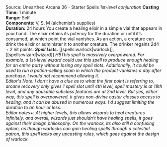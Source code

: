 Source: Unearthed Arcana 36 - Starter Spells
*1st-level conjuration*
**Casting Time:** 1 minute  
**Range:** Self  
**Components:** V, S, M (alchemist’s supplies)  
**Duration:** 24 hours
You create a healing elixir in a simple vial that appears in your hand. The elixir retains its potency for the duration or until it’s consumed, at which point the vial vanishes.
As an action, a creature can drink the elixir or administer it to another creature. The drinker regains 2d4 + 2 hit points.
***Spell Lists.*** [[spells:warlock|warlock]], [[spells:wizard|wizard]]
*HBThis spell is massively overpowered. For example, a 1st-level wizard could use this spell to produce enough healing for an entire party without losing any spell slots. Additionally, it could be used to run a potion-selling scam in which the product vanishes a day after purchase. I would not recommend allowing it.  
Editor's Note: I don't have a clue as to what the first point is referring to, arcane recovery only gives 1 spell slot until 4th level, spell mastery is at 18th level, and any abusable subclass features are at 2nd level. But yes, either way, this spell is overpowered, it gives non-divine caster classes access to healing, and it can be abused in numerous ways. I'd suggest limiting the duration to an hour or less.  
Editor notes+: At higher levels, this allows wizards to heal creatures infinitely, and overall, wizards just shouldn't have healing spells, it goes against their design philosophy. On the warlock, its also still a confusing option, as though warlocks can gain healing spells through a celestial patron, this spell lacks any upcasting rules, which goes against the design of warlock.*